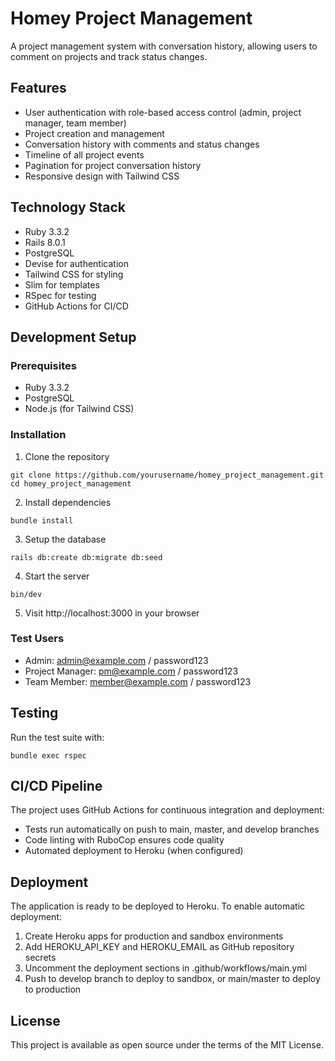 # Homey Project Management

A project management system with conversation history, allowing users to comment on projects and track status changes.

## Features

- User authentication with role-based access control (admin, project manager, team member)
- Project creation and management
- Conversation history with comments and status changes
- Timeline of all project events
- Pagination for project conversation history
- Responsive design with Tailwind CSS

## Technology Stack

- Ruby 3.3.2
- Rails 8.0.1
- PostgreSQL
- Devise for authentication
- Tailwind CSS for styling
- Slim for templates
- RSpec for testing
- GitHub Actions for CI/CD

## Development Setup

### Prerequisites

- Ruby 3.3.2
- PostgreSQL
- Node.js (for Tailwind CSS)

### Installation

1. Clone the repository
```
git clone https://github.com/yourusername/homey_project_management.git
cd homey_project_management
```

2. Install dependencies
```
bundle install
```

3. Setup the database
```
rails db:create db:migrate db:seed
```

4. Start the server
```
bin/dev
```

5. Visit http://localhost:3000 in your browser

### Test Users

- Admin: admin@example.com / password123
- Project Manager: pm@example.com / password123
- Team Member: member@example.com / password123

## Testing

Run the test suite with:
```
bundle exec rspec
```

## CI/CD Pipeline

The project uses GitHub Actions for continuous integration and deployment:

- Tests run automatically on push to main, master, and develop branches
- Code linting with RuboCop ensures code quality
- Automated deployment to Heroku (when configured)

## Deployment

The application is ready to be deployed to Heroku. To enable automatic deployment:

1. Create Heroku apps for production and sandbox environments
2. Add HEROKU_API_KEY and HEROKU_EMAIL as GitHub repository secrets
3. Uncomment the deployment sections in .github/workflows/main.yml
4. Push to develop branch to deploy to sandbox, or main/master to deploy to production

## License

This project is available as open source under the terms of the MIT License.
